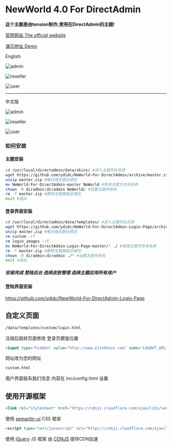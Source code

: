 # NewWorld 4.0 For DirectAdmin

**这个主题是由tension制作,使用在DirectAdmin的主题!**

[官网网站 The official website](http://NeWorld.org)

[演示地址 Demo](http://www.elinkhost.com/webhostdemo.html)

English

![admin](http://ww3.sinaimg.cn/large/6211b300gw1erj583g1ifj20yl13hn59.jpg)

![reseller](http://ww1.sinaimg.cn/large/6211b300gw1erj589wqy7j20yl1257aa.jpg)

![user](http://ww1.sinaimg.cn/large/6211b300gw1erj58fjk1fj20yl14hqbd.jpg)

---

中文版

![admin](http://ww1.sinaimg.cn/large/6211b300gw1eq691uqwusj210b13hwlu.jpg)

![reseller](http://ww3.sinaimg.cn/large/6211b300gw1eq691r1s8vj210b11rwk6.jpg)

![user](http://ww1.sinaimg.cn/large/6211b300gw1eq69210hwmj210b11rqai.jpg)


### 如何安装


#### 主题安装

```sh
cd /usr/local/directadmin/data/skins/ #进入主题所在目录
wget https://github.com/ydidc/NeWorld-For-DirectAdmin/archive/master.zip #下载NewWorld主题模版压缩包
unzip master.zip #解压缩主题压缩包
mv NeWorld-For-DirectAdmin-master NeWorld #修改主题文件夹名称
chown -R diradmin:diradmin NeWorld/ #设置主题所有权
rm -f master.zip #删除主题模版压缩包
exit #退出
```

#### 登录界面安装

```sh
cd /usr/local/directadmin/data/templates/ #进入主题所在目录
wget https://github.com/ydidc/NeWorld-For-DirectAdmin-Login-Page/archive/master.zip #下载NewWorld主题模版压缩包
unzip master.zip #解压缩主题压缩包
rm custom -rf
rm login_images -rf
mv NeWorld-For-DirectAdmin-Login-Page-master/* ./ #修改主题文件夹名称
rm -f master.zip #删除主题模版压缩包
chown -R diradmin:diradmin ./* #设置主题所有权
exit #退出
```

##### 安装完成 登陆后台 选择皮肤管理 选择主题应用所有用户


#### 登陆界面安装 ####

https://github.com/ydidc/NewWorld-For-DirectAdmin-Login-Page


## 自定义页面

```html
/data/templates/custom/login.html
```
注销后跳转页面修改
登录页模版位置

```html
<input type="hidden" value="http://www.elinkhost.com" name="LOGOUT_URL"/>
```
网址改为您的网址



```html
custom.html
```

用户界面联系我们信息 内容在 inc/config.html 设置


## 使用开源框架

```html
<link rel="stylesheet" href="https://cdnjs.cloudflare.com/ajax/libs/semantic-ui/1.11.4/semantic.min.css">
```

使用 [semantic-ui](http://semantic-ui.com/) CSS 框架

```html
<script type="text/javascript" src="https://cdnjs.cloudflare.com/ajax/libs/jquery/1.11.2/jquery.min.js"></script>
```

使用 [jQuery](http://jquery.com/) JS 框架 由 [CDNJS](http://www.cdnjs.com/) 提供CDN加速
